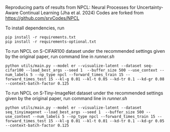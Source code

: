 Reproducing parts of results from NPCL: Neural Processes for Uncertainty-Aware Continual Learning (Jha et al. 2024)
Codes are forked from https://github.com/srvCodes/NPCL

To install dependencies, run
```
pip install -r requirements.txt
pip install -r requirements-optional.txt
```
To run NPCL on S-CIFAR100 dataset under the recommended settings given by the original paper, run command line in _runner.sh_
```
python utils/main.py --model er --visualize-latent --dataset seq-cifar100 --load_best_args --seed 1  --buffer_size 500 --use_context --num_labels 5 --np_type npcl --forward_times_train 15 --forward_times_test 15 --kl-g 0.01 --kl-t 0.05 --kd-tr 0.1 --kd-gr 0.08 --context-batch-factor 0.125
```

To run NPCL on S-Tiny-ImageNet dataset under the recommended settings given by the original paper, run command line in _runner.sh_
```
python utils/main.py --model er --visualize-latent --dataset seq_tinyimagenet --load_best_args --seed 1  --buffer_size 500 --use_context --num_labels 5 --np_type npcl --forward_times_train 15 --forward_times_test 15 --kl-g 0.01 --kl-t 0.01 --kd-tr 0.1 --kd-gr 0.05 --context-batch-factor 0.125
```
